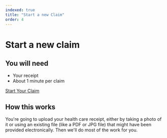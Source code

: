 ```yaml
---
indexed: true
title: "Start a new Claim"
order: 4
---
```


# Start a new claim

## You will need
* Your receipt
* About 1 minute per claim

<a class="button button--primary button--full-width-on-mobile" href="/ocr-experiment/upload-receipt.html">Start Your Claim</a>

## How this works
You're going to upload your health care receipt, either by taking a photo of it or using an existing file (like a PDF or JPG file) that might have been provided electronically. Then we'll do most of the work for you.
